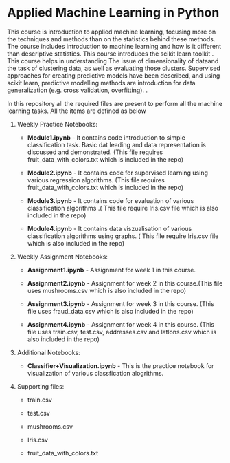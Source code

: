
# Applied Machine Learning in Python
 
This course is introduction to applied machine learning, focusing more on the techniques and methods than on the statistics behind these methods. The course includes introduction to machine learning and how is it different than descriptive statistics. This course introduces the scikit learn toolkit . This course helps in understanding The issue of dimensionality of dataand the task of clustering data, as well as evaluating those clusters. Supervised approaches for creating predictive models have been described, and using scikit learn, predictive modelling methods are introduction for data generalization (e.g. cross validation, overfitting). .  

In this repository all the required files are present to perform all the machine learning tasks. All the items are defined as below

1. Weekly Practice Notebooks:

    - **Module1.ipynb** - It contains code introduction to simple classification task. Basic dat leading and data representation is discussed and demonstrated. (This file requires fruit_data_with_colors.txt which is included in the repo)

    - **Module2.ipynb** - It contains code for supervised learning using various regression algorithms. (This file requires fruit_data_with_colors.txt which is included in the repo)

    - **Module3.ipynb** - It contains code for evaluation of various classification algorithms .( This file require Iris.csv file which is also included in the repo)  
    
    - **Module4.ipynb** - It contains data viszualisation of various classification algorithms using graphs. ( This file require Iris.csv file which is also included in the repo)  
    
2. Weekly Assignment Notebooks:
    - **Assignment1.ipynb** - Assignment for week 1 in this course.

    - **Assignment2.ipynb** - Assignment for week 2 in this course.(This file uses mushrooms.csv which is also included in the repo)

    - **Assignment3.ipynb** - Assignment for week 3 in this course. (This file uses fraud_data.csv which is also included in the repo)

    - **Assignment4.ipynb** - Assignment for week 4 in this course. (This file uses train.csv, test.csv, addresses.csv and latlons.csv which is also included in the repo)

3. Additional Notebooks:
    - **Classifier+Visualization.ipynb** - This is the practice notebook for visualization of various classfication alogrithms.


4. Supporting files:

    - train.csv

    - test.csv

    - mushrooms.csv
    
    - Iris.csv
    
    - fruit_data_with_colors.txt
